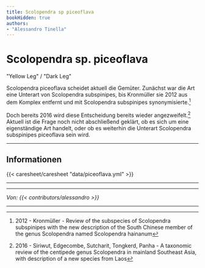 ```yaml
---
title: Scolopendra sp piceoflava
bookHidden: true
authors:
- "Alessandro Tinella"
---
```


# Scolopendra sp. piceoflava  

"Yellow Leg" / "Dark Leg"

Scolopendra piceoflava scheidet aktuell die Gemüter. Zunächst war die Art eine Unterart von Scolopendra subspinipes, bis Kronmüller sie 2012 aus dem Komplex entfernt und mit Scolopendra subspinipes synonymisierte.[^1]

Doch bereits 2016 wird diese Entscheidung bereits wieder angezweifelt.[^2] Aktuell ist die Frage noch nicht abschließend geklärt, ob es sich um eine eigenständige Art handelt, oder ob es weiterhin die Unterart Scolopendra subspinipes piceoflava sein wird.

---

## Informationen

{{< caresheet/caresheet "data/piceoflava.yml" >}}

--- 

---

_Von: {{< contributors/alessandro >}}_

---

[^1]: 2012 - Kronmüller - Review of the subspecies of Scolopendra subspinipes with the new description of the South Chinese member of the genus Scolopendra named Scolopendra hainanum
[^2]: 2016 - Siriwut, Edgecombe, Sutcharit, Tongkerd, Panha - A taxonomic review of the centipede genus Scolopendra in mainland Southeast Asia, with description of a new species from Laos